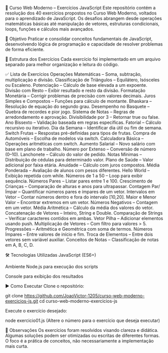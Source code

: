 📘 Curso Web Moderno – Exercícios JavaScript
Este repositório contém a resolução dos 40 exercícios propostos no Curso Web Moderno, voltados para o aprendizado de JavaScript.
Os desafios abrangem desde operações matemáticas básicas até manipulação de vetores, estruturas condicionais, loops, funções e cálculos mais avançados.

🚀 Objetivo
Praticar e consolidar conceitos fundamentais de JavaScript, desenvolvendo lógica de programação e capacidade de resolver problemas de forma eficiente.

📂 Estrutura dos Exercícios
Cada exercício foi implementado em um arquivo separado para melhor organização e leitura do código.

✅ Lista de Exercícios
Operações Matemáticas – Soma, subtração, multiplicação e divisão.
Classificação de Triângulos – Equilátero, Isósceles ou Escaleno.
Potenciação – Cálculo de base elevada a um expoente.
Divisão com Resto – Exibir resultado e resto da divisão.
Formatação Monetária – Corrigir problemas de precisão com valores decimais.
Juros Simples e Compostos – Funções para cálculo de montante.
Bhaskara – Resolução de equação do segundo grau.
Desempenho no Basquete – Quebra de recordes e pior jogo.
Sistema de Notas – Regras de arredondamento e aprovação.
Divisibilidade por 3 – Retornar true ou false.
Ano Bissexto – Validação baseada em regras específicas.
Fatorial – Cálculo recursivo ou iterativo.
Dia da Semana – Identificar dia útil ou fim de semana.
Switch Frutas – Respostas pré-definidas para tipos de frutas.
Compra de Automóveis – Escolha de modelos via switch.
Calculadora Básica – Operações aritméticas com switch.
Aumento Salarial – Novo salário com base em plano de trabalho.
Número por Extenso – Conversão de número (0–10).
Lanchonete – Cálculo do valor de pedido.
Notas Mínimas – Distribuição de cédulas para determinado valor.
Plano de Saúde – Valor adicional por faixa etária.
Anuidade – Cálculo com juros compostos.
Média Ponderada – Avaliação de alunos com pesos diferentes.
Hello World – Exibição repetida com while.
Números de 1 a 50 – Loop para exibir sequência.
Números Pares – Listar pares entre 1 e 100.
Crescimento de Crianças – Comparação de alturas e anos para ultrapassar.
Contagem Par/Ímpar – Quantificar números pares e ímpares de um vetor.
Intervalos em Vetor – Contar números dentro e fora do intervalo [10,20].
Maior e Menor Valor – Encontrar extremos em um vetor.
Números Negativos – Contagem em um vetor.
Média Aritmética – Cálculo da média dos valores do vetor.
Concatenação de Vetores – Inteiro, String e Double.
Comparação de Strings – Verificar caracteres contidos em ambas.
Vetor Pilha – Adicionar elementos usando push.
Multiplicação de Vetores – Com filtro para valores > 5.
Progressões – Aritmética e Geométrica com soma de termos.
Números Ímpares – Entre valores de início e fim.
Troca de Elementos – Entre dois vetores sem variável auxiliar.
Conceitos de Notas – Classificação de notas em A, B, C, D.

🛠️ Tecnologias Utilizadas
JavaScript (ES6+)

Ambiente Node.js para execução dos scripts

Console para exibição dos resultados

▶️ Como Executar
Clone o repositório:

git clone https://github.com/JoaoVictor-1205/curso-web-moderno-exercicios-js.git
cd curso-web-moderno-exercicios-js

Execute o exercício desejado:

node exercicio01.js
(Altere o número para o exercício que deseja executar)

📌 Observações
Os exercícios foram resolvidos visando clareza e didática.
Algumas soluções podem ser otimizadas ou escritas de diferentes formas.
O foco é a prática de conceitos, não necessariamente a implementação mais curta.

